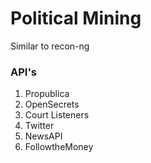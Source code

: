 # Political Mining

Similar to recon-ng

### API's
1. Propublica
2. OpenSecrets
3. Court Listeners
4. Twitter
5. NewsAPI
6. FollowtheMoney